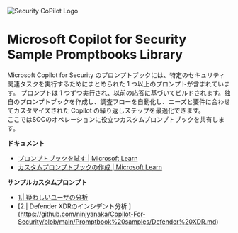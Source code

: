 ![Security CoPilot Logo](https://github.com/ninjyanaka/Copilot-For-Security/blob/main/Promptbook%20samples/ic_fluent_copilot_64_64%402x.png)
# Microsoft Copilot for Security Sample Promptbooks Library

Microsoft Copilot for Security のプロンプトブックには、特定のセキュリティ関連タスクを実行するためにまとめられた 1 つ以上のプロンプトが含まれています。 プロンプトは 1 つずつ実行され、以前の応答に基づいてビルドされます。独自のプロンプトブックを作成し、調査フローを自動化し、ニーズと要件に合わせてカスタマイズされた Copilot の繰り返しステップを最適化できます。  
ここではSOCのオペレーションに役立つカスタムプロンプトブックを共有します。

**ドキュメント**
- [プロンプトブックを試す | Microsoft Learn](https://learn.microsoft.com/ja-jp/copilot/security/using-promptbooks)
- [カスタムプロンプトブックの作成 | Microsoft Learn](https://learn.microsoft.com/ja-jp/copilot/security/build-promptbooks)

**サンプルカスタムプロンプト**

- [1.| 疑わしいユーザの分析 ](https://github.com/ninjyanaka/Copilot-For-Security/blob/main/Promptbook%20samples/Investigating%20Suspicious%20Users.md)
- [2.| Defender XDRのインシデント分析 ] (https://github.com/ninjyanaka/Copilot-For-Security/blob/main/Promptbook%20samples/Defender%20XDR.md)
